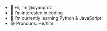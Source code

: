 - 👋 Hi, I’m @cyanproz
- 👀 I’m interested in coding
- 🌱 I’m currently learning Python & JavaScript
- 😄 Pronouns: He/him

<!--
- 💞️ I’m looking to collaborate on ...
- 📫 How to reach me ...
- ⚡ Fun fact: ...
-->

<!---
CyanProz/CyanProz is a ✨ special ✨ repository because its `README.md` (this file) appears on your GitHub profile.
You can click the Preview link to take a look at your changes.
--->
